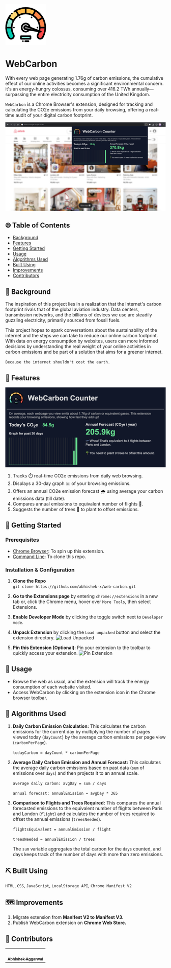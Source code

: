 ![Logo](icons/icon-128x128.png)
# WebCarbon

With every web page generating 1.76g of carbon emissions, the cumulative effect of our online activities becomes a significant environmental concern. it's an energy-hungry colossus, 
consuming over 416.2 TWh annually—surpassing the entire electricity consumption of the United Kingdom.

`WebCarbon` is a Chrome Browser's extension, designed for tracking and calculating the CO2e emissions from your daily browsing, offering a real-time audit of your digital carbon footprint.

![UI](ui.png)

## 🌐 Table of Contents

- [Background](#-background)
- [Features](#-features)
- [Getting Started](#-getting-started)
- [Usage](#-usage)
- [Algorithms Used](#-algorithms)
- [Built Using](#-built-using)
- [Improvements](#-roadmap)
- [Contributors](#-contributors)

## 📜 Background

The inspiration of this project lies in a realization that the Internet's carbon footprint rivals that of the global aviation industry. 
Data centers, transmission networks, and the billions of devices we use are steadily guzzling electricity, primarily sourced from fossil fuels. 

This project hopes to spark conversations about the sustainability of the internet and the steps we can take to reduce our online carbon footprint. 
With data on energy consumption by websites, users can more informed decisions by understanding the real weight of your online activities in carbon emissions 
and be part of a solution that aims for a greener internet.

`Because the internet shouldn't cost the earth.`

## 🚀 Features
<img src="features.png" width="700">

1. Tracks ⏱️ real-time CO2e emissions from daily web browsing.
2. Displays a 30-day graph 📊 of your browsing emissions.
3. Offers an annual CO2e emission forecast 🌧️ using average your carbon emissions data (till date).
4. Compares annual emissions to equivalent number of flights 🛫.
5. Suggests the number of trees 🌴 to plant to offset emissions.

## 🏁 Getting Started

### Prerequisites

- [Chrome Browser](https://www.google.com/intl/en_in/chrome/): To spin up this extension.
- [Command Line](): To clone this repo.

### Installation & Configuration

1. **Clone the Repo**  
   `git clone https://github.com/abhishek-x/web-carbon.git`

2. **Go to the Extensions page** by entering `chrome://extensions` in a new tab or, click the Chrome menu, hover over `More Tools`, then select Extensions.

3. **Enable Developer Mode** by clicking the toggle switch next to `Developer mode`.

4. **Unpack Extension** by clicking the `Load unpacked` button and select the extension directory.
   ![Load Unpacked](https://wd.imgix.net/image/BhuKGJaIeLNPW9ehns59NfwqKxF2/BzVElZpUtNE4dueVPSp3.png?auto=format&w=400)

6. **Pin this Extension (Optional)**: Pin your extension to the toolbar to quickly access your extension.
   ![Pin Extension](https://wd.imgix.net/image/BhuKGJaIeLNPW9ehns59NfwqKxF2/LahIugYHQW3QpHM0z1qZ.png?auto=format&w=400)

## 🎈 Usage

- Browse the web as usual, and the extension will track the energy consumption of each website visited.
- Access WebCarbon by clicking on the extension icon in the Chrome browser toolbar.

## 📝 Algorithms Used
1. **Daily Carbon Emission Calculation:** This calculates the carbon emissions for the current day by multiplying the number of pages viewed today (`dayCount`)
   by the average carbon emissions per page view (`carbonPerPage`).

   `todayCarbon = dayCount * carbonPerPage`
   
2. **Average Daily Carbon Emission and Annual Forecast:** This calculates the average daily carbon emissions based on past data (`sum` of emissions over `days`) and
   then projects it to an annual scale.
   
   `average daily carbon: avgDay = sum / days`
   
   `annual forecast: annualEmission = avgDay * 365`

4. **Comparison to Flights and Trees Required:** This compares the annual forecasted emissions to the equivalent number of flights between Paris and London (`flight`)
   and calculates the number of trees required to offset the annual emissions (`treesNeeded`).
   
   `flightsEquivalent = annualEmission / flight`
   
   `treesNeeded = annualEmission / trees`

   The `sum` variable aggregates the total carbon for the `days` counted, and days keeps track of the number of days with more than zero emissions. 

## ⛏️ Built Using

`HTML`, `CSS`, `JavaScript`, `LocalStorage API`, `Chrome Manifest V2`

## 🗺️ Improvements 

1. Migrate extension from **Manifest V2 to Manifest V3.**
2. Publish WebCarbon extension on **Chrome Web Store.**

## 👥 Contributors

<table>
  <tr>
    <td align="center"><a href="https://github.com/abhishek-x"><img src="https://avatars.githubusercontent.com/u/70960570?v=4" width="100px;" alt=""/><br /><sub><b>Abhishek Aggarwal</b></sub></a><br /></td>
  </tr>
</table>
